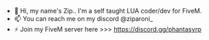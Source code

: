 - 👋 Hi, my name's Zip.. I'm a self taught LUA coder/dev for FiveM.
- 📫 You can reach me on my discord @ziparoni_
- ⚡ Join my FiveM server here >>> https://discord.gg/phantasyrp
